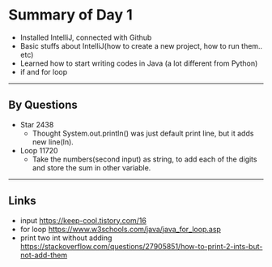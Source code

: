 # Summary of Day 1

- Installed IntelliJ, connected with Github
- Basic stuffs about IntelliJ(how to create a new project, how to run them.. etc)
- Learned how to start writing codes in Java (a lot different from Python)
- if and for loop
***
## By Questions
- Star 2438
    - Thought System.out.println() was just default print line, but it adds new line(ln).
- Loop 11720
    - Take the numbers(second input) as string, to add each of the digits and store the sum in other variable.
***
## Links
- input
https://keep-cool.tistory.com/16
- for loop
https://www.w3schools.com/java/java_for_loop.asp
- print two int without adding
https://stackoverflow.com/questions/27905851/how-to-print-2-ints-but-not-add-them